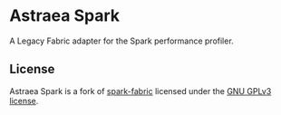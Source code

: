 # Astraea Spark

A Legacy Fabric adapter for the Spark performance profiler.

## License

Astraea Spark is a fork of [spark-fabric](https://github.com/lucko/spark/tree/master/spark-fabric) licensed under the [GNU GPLv3 license](./LICENSE).